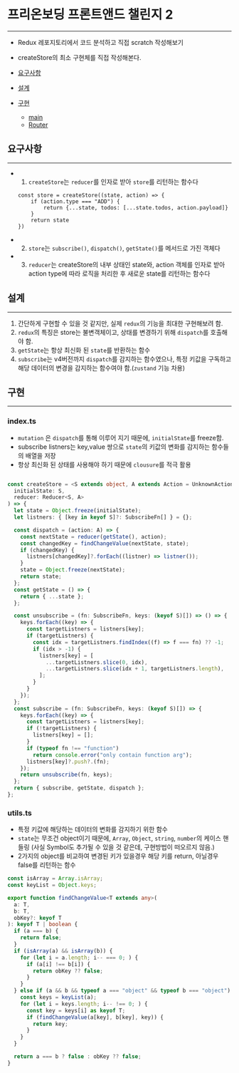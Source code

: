 # 프리온보딩 프론트앤드 챌린지 2
---
- Redux 레포지토리에서 코드 분석하고 직접 scratch 작성해보기
- createStore의 최소 구현체를 직접 작성해본다.

- [요구사항](#요구사항)
- [설계](#설계)
- [구현](#구현)
  - [main](#maintsx)
  - [Router](#react-router-domroutertsx)

## 요구사항
---
- 1) `createStore`는 `reducer`를 인자로 받아 `store`를 리턴하는 함수다
    
    ```tsx
    const store = createStore((state, action) => {
    	if (action.type === "ADD") {
    		return {...state, todos: [...state.todos, action.payload]}
    	}
    	return state
    })
    ```
    
- 2) `store`는 `subscribe()`, `dispatch()`, `getState()`를 메서드로 가진 객체다
- 3) `reducer`는 createStore의 내부 상태인 state와, action 객체를 인자로 받아 action type에 따라 로직을 처리한 후 새로운 state를 리턴하는 함수다


## 설계
---
1. 간단하게 구현할 수 있을 것 같지만, 실제 `redux`의 기능을 최대한 구현해보려 함.
2. `redux`의 특징은 store는 불변객체이고, 상태를 변경하기 위해 `dispatch`를 호출해야 함.
3. `getState`는 항상 최신화 된 `state`를 반환하는 함수
4. `subscribe`는 v4버전까지 `dispatch`를 감지하는 함수였으나, 특정 키값을 구독하고 해당 데이터의 변경을 감지하는 함수여야 함.(`zustand` 기능 차용)


## 구현
---
### index.ts
- `mutation` 은 `dispatch`를 통해 이루어 지기 때문에, `initialState`를 freeze함.
- subscribe listners는 key,value 쌍으로 `state`의 키값의 변화를 감지하는 함수들의 배열을 저장
- 항상 최신화 된 상태를 사용해야 하기 때문에 `clousure`를 적극 활용
```ts

const createStore = <S extends object, A extends Action = UnknownAction>(
  initialState: S,
  reducer: Reducer<S, A>
) => {
  let state = Object.freeze(initialState);
  let listners: { [key in keyof S]?: SubscribeFn[] } = {};

  const dispatch = (action: A) => {
    const nextState = reducer(getState(), action);
    const changedKey = findChangeValue(nextState, state);
    if (changedKey) {
      listners[changedKey]?.forEach((listner) => listner());
    }
    state = Object.freeze(nextState);
    return state;
  };
  const getState = () => {
    return { ...state };
  };

  const unsubscribe = (fn: SubscribeFn, keys: (keyof S)[]) => () => {
    keys.forEach((key) => {
      const targetListners = listners[key];
      if (targetListners) {
        const idx = targetListners.findIndex((f) => f === fn) ?? -1;
        if (idx > -1) {
          listners[key] = [
            ...targetListners.slice(0, idx),
            ...targetListners.slice(idx + 1, targetListners.length),
          ];
        }
      }
    });
  };
  const subscribe = (fn: SubscribeFn, keys: (keyof S)[]) => {
    keys.forEach((key) => {
      const targetListners = listners[key];
      if (!targetListners) {
        listners[key] = [];
      }
      if (typeof fn !== "function")
        return console.error("only contain function arg");
      listners[key]?.push?.(fn);
    });
    return unsubscribe(fn, keys);
  };
  return { subscribe, getState, dispatch };
};
```

### utils.ts

- 특정 키값에 해당하는 데이터의 변화를 감지하기 위한 함수
- `state`는 무조건 object이기 때문에, `Array`, `Object`, `string`, `number`의 케이스 핸들링 (사실 Symbol도 추가될 수 있을 것 같은데, 구현방법이 떠오르지 않음.)
- 2가지의 object를 비교하여 변경된 키가 있을경우 해당 키를 return, 아닐경우 false를 리턴하는 함수

```ts
const isArray = Array.isArray;
const keyList = Object.keys;

export function findChangeValue<T extends any>(
  a: T,
  b: T,
  obKey?: keyof T
): keyof T | boolean {
  if (a === b) {
    return false;
  }
  if (isArray(a) && isArray(b)) {
    for (let i = a.length; i-- === 0; ) {
      if (a[i] !== b[i]) {
        return obKey ?? false;
      }
    }
  } else if (a && b && typeof a === "object" && typeof b === "object") {
    const keys = keyList(a);
    for (let i = keys.length; i-- !== 0; ) {
      const key = keys[i] as keyof T;
      if (findChangeValue(a[key], b[key], key)) {
        return key;
      }
    }
  }

  return a === b ? false : obKey ?? false;
}

```